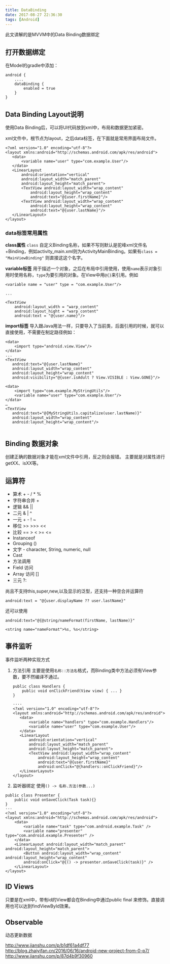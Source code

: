 ```yaml
---
title: DataBinding
date: 2017-08-27 22:36:30
tags: [Android]
---
```

此文讲解的是MVVM中的Data Binding数据绑定

## 打开数据绑定
在Model的gradle中添加：

```
android {
    ....
    dataBinding {
        enabled = true
    }
}
```

## Data Binding Layout说明

使用Data Binding后，可以将UI代码放到xml中，布局和数据更加紧密。

xml文件中，根节点为layout，之后data标签，在下面就是常用界面布局文件。


```
<?xml version="1.0" encoding="utf-8"?>
<layout xmlns:android="http://schemas.android.com/apk/res/android">
   <data>
       <variable name="user" type="com.example.User"/>
   </data>
   <LinearLayout
       android:orientation="vertical"
       android:layout_width="match_parent"
       android:layout_height="match_parent">
       <TextView android:layout_width="wrap_content"
           android:layout_height="wrap_content"
           android:text="@{user.firstName}"/>
       <TextView android:layout_width="wrap_content"
           android:layout_height="wrap_content"
           android:text="@{user.lastName}"/>
   </LinearLayout>
</layout>
```

### data标签常用属性
**class属性**
`class` 自定义Binding名称，如果不写则默认是驼峰xml文件名+Binding，例如activity_main.xml则为ActivityMainBinding。如果有`class = "MainViewBinding"` 则直接这这个名字。

**variable标签**
用于描述一个对象，之后在布局中引用使用，使用`name`表示对象引用时使用名称，`type`为要引用的对象。在View中用`@{}`来引用。例如

```
<variable name = "user" type = "com.example.User"/>

...

<TextView 
    android:layout_width = "warp_content"
    android:layout_hight = "warp_content"
    android:text = "@{user.name}"/>
```

**import标签**
导入跟Java用法一样，只要导入了当前类，后面引用的时候，就可以直接使用，不需要在制定路径例如：

```
<data>
    <import type="android.view.View"/>
</data>
...
<TextView
   android:text="@{user.lastName}"
   android:layout_width="wrap_content"
   android:layout_height="wrap_content"
   android:visibility="@{user.isAdult ? View.VISIBLE : View.GONE}"/>
```

```
<data>
    <import type="com.example.MyStringUtils"/>
    <variable name="user" type="com.example.User"/>
</data>
…
<TextView
   android:text="@{MyStringUtils.capitalize(user.lastName)}"
   android:layout_width="wrap_content"
   android:layout_height="wrap_content"/>
   
```

## Binding 数据对象
创建正确的数据对象才能在xml文件中引用，反之则会报错。
主要就是对属性进行getXX、isXX等。

## 运算符

* 算术 + - / * %
* 字符串合并 +
* 逻辑 && ||
* 二元 & | ^
* 一元 + - ! ~
* 移位 >> >>> <<
* 比较 == > < >= <=
* Instanceof
* Grouping ()
* 文字 - character, String, numeric, null
* Cast
* 方法调用
* Field 访问
* Array 访问 []
* 三元 ?:

尚且不支持this,super,new,以及显示的泛型，还支持一种空合并运算符

```
android:text = "@{user.displayName ?? user.lastName}"
```
还可以使用

```
android:text="@{@string/nameFormat(firstName, lastName)}"

<string name="nameFormat">%s, %s</string>
```
## 事件监听
事件监听两种实现方式

1. 方法引用
    主要是使用`名称::方法名`格式，而Binding类中方法必须有View参数，要不然编译不通过。
    
    ```
    public class Handlers {
        public void onClickFriend(View view) { ... }
    }
    
    ····
    <?xml version="1.0" encoding="utf-8"?>
    <layout xmlns:android="http://schemas.android.com/apk/res/android">
       <data>
           <variable name="handlers" type="com.example.Handlers"/>
           <variable name="user" type="com.example.User"/>
       </data>
       <LinearLayout
           android:orientation="vertical"
           android:layout_width="match_parent"
           android:layout_height="match_parent">
           <TextView android:layout_width="wrap_content"
               android:layout_height="wrap_content"
               android:text="@{user.firstName}"
               android:onClick="@{handlers::onClickFriend}"/>
       </LinearLayout>
    </layout>
    ```

2. 监听器绑定
使用`() -> 名称.方法(参数...)`

```
public class Presenter {
    public void onSaveClick(Task task){}
}
···
<?xml version="1.0" encoding="utf-8"?>
<layout xmlns:android="http://schemas.android.com/apk/res/android">
    <data>
        <variable name="task" type="com.android.example.Task" />
        <variable name="presenter" type="com.android.example.Presenter" />
    </data>
    <LinearLayout android:layout_width="match_parent" android:layout_height="match_parent">
        <Button android:layout_width="wrap_content" android:layout_height="wrap_content"
        android:onClick="@{() -> presenter.onSaveClick(task)}" />
    </LinearLayout>
</layout>
```

## ID Views
只要是在xml中，带有id的View都会在Binding中通过public final 来修饰。直接调用也可以达到findViewById效果。

## Observable 
动态更新数据
    
http://www.jianshu.com/p/b1df61a4df77
http://blog.zhaiyifan.cn/2016/06/16/android-new-project-from-0-p7/
http://www.jianshu.com/p/87d4b9f30960








